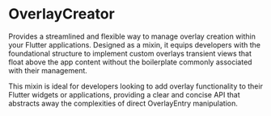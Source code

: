 # OverlayCreator

 Provides a streamlined and flexible way to manage overlay creation within your Flutter applications. Designed as a mixin, it equips developers with the foundational structure to implement custom overlays transient views that float above the app content without the boilerplate commonly associated with their management.

This mixin is ideal for developers looking to add overlay functionality to their Flutter widgets or applications, providing a clear and concise API that abstracts away the complexities of direct OverlayEntry manipulation. 
